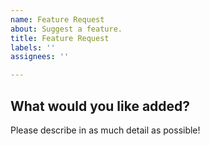 ```yaml
---
name: Feature Request
about: Suggest a feature.
title: Feature Request
labels: ''
assignees: ''

---
```


## What would you like added?
Please describe in as much detail as possible!
